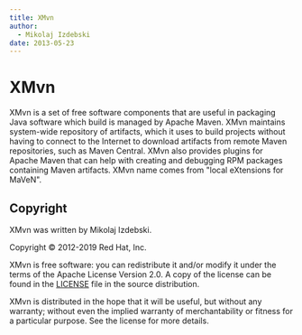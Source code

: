 ```yaml
---
title: XMvn
author:
  - Mikolaj Izdebski
date: 2013-05-23
---
```



XMvn
====

XMvn is a set of free software components that are useful in packaging
Java software which build is managed by Apache Maven.  XMvn maintains
system-wide repository of artifacts, which it uses to build projects
without having to connect to the Internet to download artifacts from
remote Maven repositories, such as Maven Central.  XMvn also provides
plugins for Apache Maven that can help with creating and debugging RPM
packages containing Maven artifacts.  XMvn name comes from "local
eXtensions for MaVeN".


Copyright
---------

XMvn was written by Mikolaj Izdebski.

Copyright © 2012-2019 Red Hat, Inc.

XMvn is free software: you can redistribute it and/or modify it under
the terms of the Apache License Version 2.0. A copy of the license can
be found in the
[LICENSE](https://raw.githubusercontent.com/fedora-java/xmvn/master/LICENSE)
file in the source distribution.

XMvn is distributed in the hope that it will be useful, but without
any warranty; without even the implied warranty of merchantability or
fitness for a particular purpose. See the license for more details.
